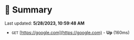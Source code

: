 # 📖 Summary
Last updated: **5/28/2023, 10:59:48 AM**

- `GET` [https://google.com](https://google.com) - **Up** (160ms)
